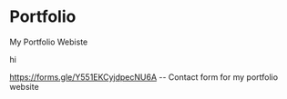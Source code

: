 # Portfolio
 My Portfolio Webiste

hi

https://forms.gle/Y551EKCyjdpecNU6A  -- Contact form for my portfolio website

